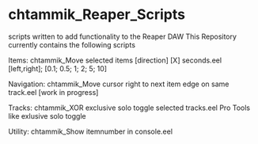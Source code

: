 # chtammik_Reaper_Scripts
scripts written to add functionality to the Reaper DAW
This Repository currently contains the following scripts

Items:
	chtammik_Move selected items [direction] [X] seconds.eel
		[left,right]; [0.1; 0.5; 1; 2; 5; 10]

Navigation:
	chtammik_Move cursor right to next item edge on same track.eel
		[work in progress]

Tracks:
	chtammik_XOR exclusive solo toggle selected tracks.eel
		Pro Tools like exlusive solo toggle

Utility:
	chtammik_Show itemnumber in console.eel